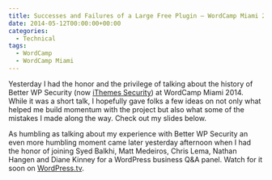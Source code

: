 ```yaml
---
title: Successes and Failures of a Large Free Plugin – WordCamp Miami 2014
date: 2014-05-12T00:00:00+00:00
categories:
  - Technical
tags:
  - WordCamp
  - WordCamp Miami
---
```


Yesterday I had the honor and the privilege of talking about the history of Better WP Security (now [iThemes Security](http://wordpress.org/plugins/better-wp-security/)) at WordCamp Miami 2014. While it was a short talk, I hopefully gave folks a few ideas on not only what helped me build momentum with the project but also what some of the mistakes I made along the way. Check out my slides below.

As humbling as talking about my experience with Better WP Security an even more humbling moment came later yesterday afternoon when I had the honor of joining Syed Balkhi, Matt Medeiros, Chris Lema, Nathan Hangen and Diane Kinney for a WordPress business Q&A panel. Watch for it soon on [WordPress.tv](http://wordpress.tv).